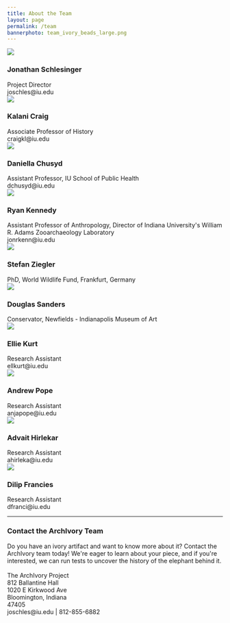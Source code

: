 ```yaml
---
title: About the Team
layout: page
permalink: /team
bannerphoto: team_ivory_beads_large.png
---
```

<div class="grid-x grid-padding-y align-center">
<div class="cell medium-5 text-center">
<img src="{{ site.baseurl }}{{ site.urlimg }}/Jonathan_portrait.jpg">
<h3>Jonathan Schlesinger</h3>
Project Director<br>joschles@iu.edu
</div>
<div class="cell medium-5 small-offset-1 text-center">
<img src="{{ site.baseurl }}{{ site.urlimg }}/Kalani_portrait.jpg">
<h3>Kalani Craig</h3>
Associate Professor of History<br>craigkl@iu.edu
</div>
</div>
<div class="grid-x grid-padding-y align-center">
<div class="cell medium-5 text-center">
<img src="{{ site.baseurl }}{{ site.urlimg }}/Daniella_portrait.png">
<h3>Daniella Chusyd</h3>
Assistant Professor, IU School of Public Health<br>dchusyd@iu.edu
</div>
<div class="cell medium-5 text-center small-offset-1">
<img src="{{ site.baseurl }}{{ site.urlimg }}/Ryan_portrait.jpg">
<h3>Ryan Kennedy</h3>
Assistant Professor of Anthropology, Director of Indiana University's William R. Adams Zooarchaeology Laboratory<br>jonrkenn@iu.edu
</div>
</div>
<div class="grid-x grid-padding-y align-center">
<div class="cell medium-5 text-center">
<img src="{{ site.baseurl }}{{ site.urlimg }}/Stefan_portrait.jpg">
<h3>Stefan Ziegler</h3>
PhD, World Wildlife Fund, Frankfurt, Germany
</div>
<div class="cell medium-5 small-offset-1 text-center">
<img src="{{ site.baseurl }}{{ site.urlimg }}/Doug_portrait.jpg">
<h3>Douglas Sanders</h3>
Conservator, Newfields - Indianapolis Museum of Art
</div>
</div>
<div class="grid-x grid-padding-y align-center">
<div class="cell medium-5 text-center">
<img src="{{ site.baseurl }}{{ site.urlimg }}/Ellie_portrait.png">
<h3>Ellie Kurt</h3>
Research Assistant<br>ellkurt@iu.edu
</div>
<div class="cell medium-5 small-offset-1 text-center">
<img src="{{ site.baseurl }}{{ site.urlimg }}/Andrew_portrait.jpg">
<h3>Andrew Pope</h3>
Research Assistant<br>anjapope@iu.edu
</div>
</div>
<div class="grid-x grid-padding-y align-center">
<div class="cell medium-5 text-center">
<img src="{{ site.baseurl }}{{ site.urlimg }}/Advait_portrait.jpg">
<h3>Advait Hirlekar</h3>
Research Assistant<br>ahirleka@iu.edu
</div>
<div class="cell medium-5 small-offset-1 text-center">
<img src="{{ site.baseurl }}{{ site.urlimg }}/Dilip_portrait.jpg">
<h3>Dilip Francies</h3>
Research Assistant<br>dfranci@iu.edu
</div>
</div>

<hr>
<div class="cell large-10">
<h3>Contact the ArchIvory Team</h3>
Do you have an ivory artifact and want to know more about it? Contact the ArchIvory team today! We're eager to learn about your piece, and if you're interested, we can run tests to uncover the history of the elephant behind it.
</div>
<br>
<div class="cell large-10 text-center">
The ArchIvory Project<br>
812 Ballantine Hall<br>
1020 E Kirkwood Ave<br>
Bloomington, Indiana<br>
47405<br>
joschles@iu.edu | 812-855-6882
</div>